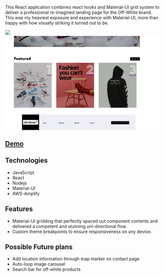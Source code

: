 This React application combines react hooks and Material-UI grid system to deliver a professional re-imagined landing page for the Off-White brand. This was my heaviest exposure and experience with Material-UI, more than happy with how visually striking it turned out to be.

![](off_white_gif.gif)![](off_white_landing_2.png)

## [Demo](https://master.dukm8xttut7o8.amplifyapp.com/)

## Technologies
* JavaScript
* React
* Nodejs
* Material-UI
* AWS-Amplify


## Features
* Material-UI gridding that perfectly spaced out component contents and delivered a competent and stunning uni-directional flow.
* Custom theme breakpoints to ensure responsiveness on any device.

## Possible Future plans
* Add location information through map marker on contact page
* Auto-loop image carousel  
* Search bar for off-white products
